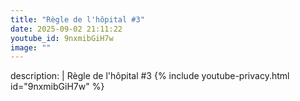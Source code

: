 ```yaml
---
title: "Règle de l'hôpital #3"
date: 2025-09-02 21:11:22 
youtube_id: 9nxmibGiH7w
image: ""
---
```

description: |
  Règle de l'hôpital #3
{% include youtube-privacy.html id="9nxmibGiH7w" %}
